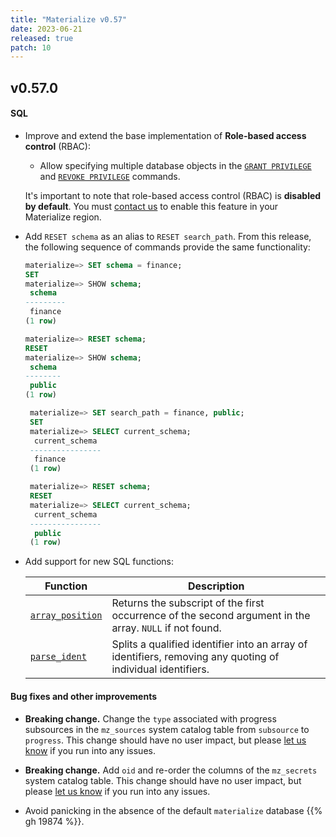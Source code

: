 ```yaml
---
title: "Materialize v0.57"
date: 2023-06-21
released: true
patch: 10
---
```


## v0.57.0

#### SQL

* Improve and extend the base implementation of **Role-based
  access control** (RBAC):

  * Allow specifying multiple database objects in the [`GRANT PRIVILEGE`](/sql/grant-privilege)
    and [`REVOKE PRIVILEGE`](/sql/revoke-privilege) commands.

  It's important to note that role-based access control (RBAC) is **disabled by
  default**. You must [contact us](https://materialize.com/contact/) to enable
  this feature in your Materialize region.


* Add `RESET schema` as an alias to `RESET search_path`. From this release, the
  following sequence of commands provide the same functionality:

  ```sql
  materialize=> SET schema = finance;
  SET
  materialize=> SHOW schema;
   schema
  ---------
   finance
  (1 row)

  materialize=> RESET schema;
  RESET
  materialize=> SHOW schema;
   schema
  --------
   public
  (1 row)
  ```

  ```sql
   materialize=> SET search_path = finance, public;
   SET
   materialize=> SELECT current_schema;
    current_schema
   ----------------
    finance
   (1 row)

   materialize=> RESET schema;
   RESET
   materialize=> SELECT current_schema;
    current_schema
   ----------------
    public
   (1 row)
  ```

* Add support for new SQL functions:

  | Function                                        | Description                                                                                                 |
  | ----------------------------------------------- | ----------------------------------------------------------------------------------------------------------- |
  | [`array_position`](/sql/functions/#array-func)  | Returns the subscript of the first occurrence of the second argument in the array. `NULL` if not found.     |
  | [`parse_ident`](/sql/functions/#string-func)    | Splits a qualified identifier into an array of identifiers, removing any quoting of individual identifiers. |

#### Bug fixes and other improvements

* **Breaking change.** Change the `type` associated with progress subsources in
    the `mz_sources` system catalog table from `subsource` to `progress`. This
    change should have no user impact, but please [let us know](https://materialize.com/s/chat)
    if you run into any issues.

* **Breaking change.** Add `oid` and re-order the columns of the `mz_secrets`
    system catalog table. This change should have no user impact, but please
    [let us know](https://materialize.com/s/chat) if you run into any issues.

* Avoid panicking in the absence of the default `materialize` database {{% gh 19874 %}}.

